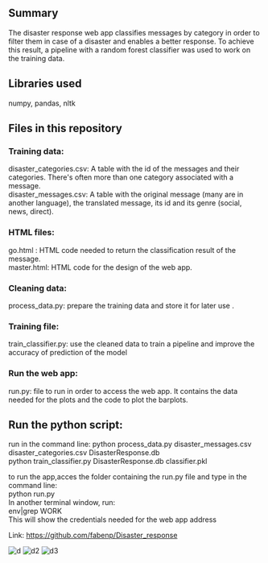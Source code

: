 ## Summary
The  disaster  response web app classifies messages by category in order to filter them in case of a disaster and enables a better response. To achieve this result, a pipeline with a random forest classifier was used to work on the training data. 

## Libraries used
numpy, pandas, nltk
## Files in this repository
### Training data:
disaster_categories.csv: A table with the id of the messages and their categories. There's often more than one category associated with a message.  
disaster_messages.csv: A table with the original message (many are in another language), the translated message, its id  and its  genre (social, news, direct).
### HTML files:
go.html : HTML code needed to return the classification result of the  message.  
master.html: HTML code for the design of the web app.
### Cleaning data:
process_data.py: prepare the training data and store it for later use .
### Training file: 
train_classifier.py: use the cleaned data to train a pipeline and improve the accuracy of prediction of the model
### Run the  web app:
run.py: file to run in order to access the web app. It contains the data needed for the plots and the code to plot the barplots. 
## Run the python script:
run in the command line:
python process_data.py disaster_messages.csv disaster_categories.csv DisasterResponse.db  
python train_classifier.py  DisasterResponse.db classifier.pkl

to run the app,acces the folder containing the run.py file and type in  the command line:  
python run.py    
In another terminal window, run:  
env|grep WORK  
This will show the credentials needed for the web app address  

Link: https://github.com/fabenp/Disaster_response

![d](https://user-images.githubusercontent.com/55113875/90811669-01011580-e2f3-11ea-9a7c-c1dd4e4a68d3.GIF)
![d2](https://user-images.githubusercontent.com/55113875/90812343-fa26d280-e2f3-11ea-8691-cfc3cea7c4e1.GIF)
![d3](https://user-images.githubusercontent.com/55113875/90812357-001cb380-e2f4-11ea-81df-4eb3e5512bd7.GIF)
